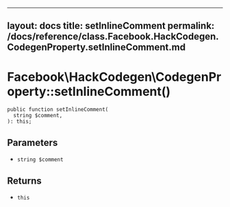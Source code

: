 
***

layout: docs
title: setInlineComment
permalink: /docs/reference/class.Facebook.HackCodegen.CodegenProperty.setInlineComment.md
---







# Facebook\\HackCodegen\\CodegenProperty::setInlineComment()




``` Hack
public function setInlineComment(
  string $comment,
): this;
```




## Parameters




- ` string $comment `




## Returns




+ ` this `